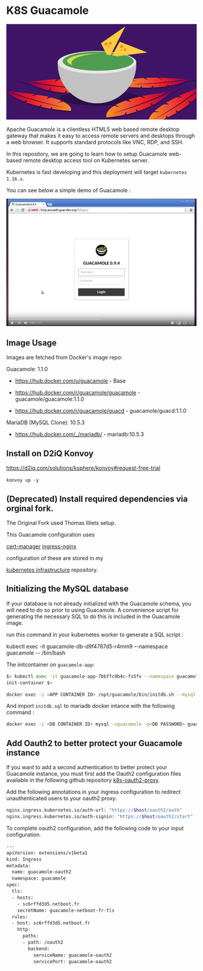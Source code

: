 # K8S Guacamole

![banner](meta/k8s-guacamole-banner.png)

Apache Guacamole is a clientless HTML5 web based remote desktop gateway that makes it easy to access remote servers and desktops through a web browser. It supports standard protocols like VNC, RDP, and SSH.

In this repository, we are going to learn how to setup Guacamole web-based remote desktop access tool on Kubernetes server.

Kubernetes is fast developing and this deployment will target `kubernetes 1.16.x`.

You can see below a simple demo of Guacamole :

[![Watch the video](meta/k8s-guacamole-preview.png)](https://youtu.be/AjuHJHtd4zU)

## Image Usage

Images are fetched from Docker's image repo:

Guacamole: 1.1.0

* https://hub.docker.com/u/guacamole - Base

* https://hub.docker.com/r/guacamole/guacamole  - guacamole/guacamole:1.1.0
* https://hub.docker.com/r/guacamole/guacd  - guacamole/guacd:1.1.0

MariaDB (MySQL Clone): 10.5.3

* https://hub.docker.com/_/mariadb/ - mariadb:10.5.3

## Install on D2iQ Konvoy

https://d2iq.com/solutions/ksphere/konvoy#request-free-trial

`konvoy up -y`

## (Deprecated) Install required dependencies via orginal fork.

The Original Fork used Thomas Illiets setup. 

This Guacamole configuration uses 

[cert-manager](https://github.com/thomas-illiet/k8s-infrastructure/tree/master/config/cert-manager)
[ingress-nginx](https://github.com/thomas-illiet/k8s-infrastructure/tree/master/config/ingress-nginx)

configuration of these are stored in my 

[kubernetes infrastructure](https://github.com/thomas-illiet/k8s-infrastructure/) repository.

## Initializing the MySQL database

If your database is not already initialized with the Guacamole schema, you will need to do so prior to using Guacamole. A convenience script for generating the necessary SQL to do this is included in the Guacamole image.

run this command in your kubernetes worker to generate a SQL script :

kubectl exec -it guacamole-db-d9f4787d5-r4mm9 --namespace guacamole -- /bin/bash

The initcontainer on `guacamole-app`:

```bash
$> kubectl exec -it guacamole-app-7bbffc9b4c-fs5fv --namespace guacamole -c guacamole-init -- /bin/sh
init-container $> 
```

```bash
docker exec -i <APP CONTAINER ID> /opt/guacamole/bin/initdb.sh --mysql > /tmp/initdb.sql
```

And import `initdb.sql` to mariadb docker intance with the following command :

```bash
docker exec -i <DB CONTAINER ID> mysql -uguacamole -p<DB PASSWORD> guacamole < /tmp/test.sql
```

## Add Oauth2 to better protect your Guacamole instance

If you want to add a second authentication to better protect your Guacamole instance, you must first add the Oauth2 configuration files available in the following github repository [k8s-oauth2-proxy](https://github.com/thomas-illiet/k8s-oauth2-proxy).

Add the following annotations in your ingress configuration to redirect unauthenticated users to your oauth2 proxy.

```bash
nginx.ingress.kubernetes.io/auth-url: "https://$host/oauth2/auth"
nginx.ingress.kubernetes.io/auth-signin: "https://$host/oauth2/start"
```

To complete oauth2 configuration, add the following code to your input configuration.

```bash
---
apiVersion: extensions/v1beta1
kind: Ingress
metadata:
  name: guacamole-oauth2
  namespace: guacamole
spec:
  tls:
  - hosts:
    - sc6rffd3d5.netboot.fr
    secretName: guacamole-netboot-fr-tls
  rules:
  - host: sc6rffd3d5.netboot.fr
    http:
      paths:
      - path: /oauth2
        backend:
          serviceName: guacamole-oauth2
          servicePort: guacamole-oauth2
```
